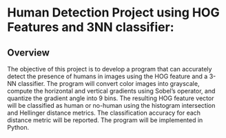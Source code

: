 # **Human Detection Project using HOG Features and 3NN classifier:**

## **Overview**

The objective of this project is to develop a program that can accurately detect the presence of humans in images using the HOG feature and a 3-NN classifier. The program will convert color images into grayscale, compute the horizontal and vertical gradients using Sobel’s operator, and quantize the gradient angle into 9 bins. The resulting HOG feature vector will be classified as human or no-human using the histogram intersection and Hellinger distance metrics. The classification accuracy for each distance metric will be reported. The program will be implemented in Python.
